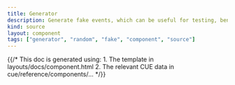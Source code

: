 ```yaml
---
title: Generator
description: Generate fake events, which can be useful for testing, benchmarking, and demos
kind: source
layout: component
tags: ["generator", "random", "fake", "component", "source"]
---
```


{{/* This doc is generated using:
     1. The template in layouts/docs/component.html
     2. The relevant CUE data in cue/reference/components/... */}}
